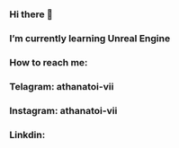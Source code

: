 ### Hi there 👋
### I’m currently learning Unreal Engine
### How to reach me:
### Telagram: athanatoi-vii
### Instagram: athanatoi-vii
### Linkdin: 


<!--
**athanatoi-vii/athanatoi-vii** is a ✨ _special_ ✨ repository because its `README.md` (this file) appears on your GitHub profile.

Here are some ideas to get you started:

- 🔭 I’m currently working on ...
- 🌱 I’m currently learning ...
- 👯 I’m looking to collaborate on ...
- 🤔 I’m looking for help with ...
- 💬 Ask me about ...
- 📫 How to reach me: ...
- 😄 Pronouns: ...
- ⚡ Fun fact: ...
-->
